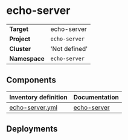 # echo-server

|||
| --- | --- |
| **Target** | echo-server |
| **Project**     | `echo-server`|
| **Cluster**     |  'Not defined'  |
| **Namespace**   | `echo-server` |

## Components
| Inventory definition | Documentation |
| --- | --- |
|[echo-server.yml](../../inventory/classes/components/echo-server.yml)| [echo-server](echo-server-readme.md)|

## Deployments
